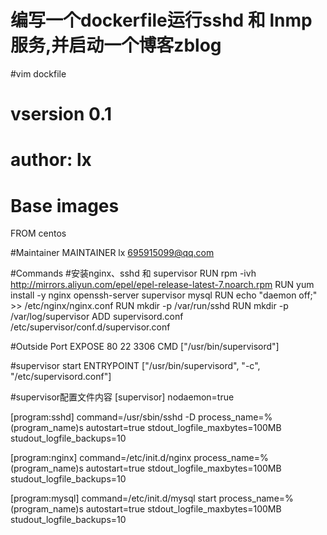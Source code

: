# 编写一个dockerfile运行sshd 和 lnmp服务,并启动一个博客zblog
#vim dockfile

# vsersion 0.1
# author: lx
# Base images
FROM centos

#Maintainer
MAINTAINER lx 695915099@qq.com

#Commands
#安装nginx、sshd 和 supervisor
RUN rpm -ivh http://mirrors.aliyun.com/epel/epel-release-latest-7.noarch.rpm
RUN yum install -y nginx openssh-server supervisor mysql
RUN echo "daemon off;" >> /etc/nginx/nginx.conf
RUN mkdir -p /var/run/sshd
RUN mkdir -p /var/log/supervisor
ADD supervisord.conf /etc/supervisor/conf.d/supervisor.conf

#Outside Port
EXPOSE 80 22 3306
CMD ["/usr/bin/supervisord"]

#supervisor start
ENTRYPOINT ["/usr/bin/supervisord", "-c", "/etc/supervisord.conf"]

#supervisor配置文件内容
[supervisor]
nodaemon=true

[program:sshd]
command=/usr/sbin/sshd -D
process_name=%(program_name)s
autostart=true
stdout_logfile_maxbytes=100MB
studout_logfile_backups=10

[program:nginx]
command=/etc/init.d/nginx
process_name=%(program_name)s
autostart=true
stdout_logfile_maxbytes=100MB
studout_logfile_backups=10

[program:mysql]
command=/etc/init.d/mysql start
process_name=%(program_name)s
autostart=true
stdout_logfile_maxbytes=100MB
studout_logfile_backups=10

